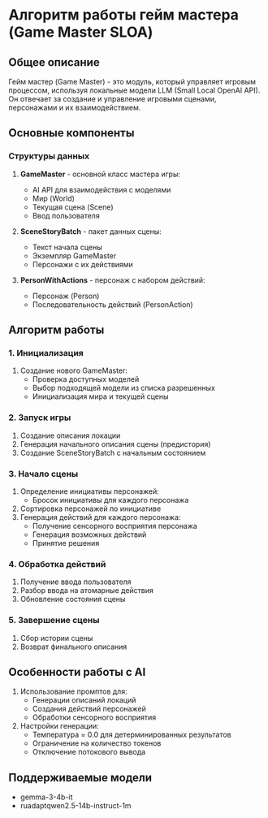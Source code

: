 # Алгоритм работы гейм мастера (Game Master SLOA)

## Общее описание
Гейм мастер (Game Master) - это модуль, который управляет игровым процессом, используя локальные модели LLM (Small Local OpenAI API). Он отвечает за создание и управление игровыми сценами, персонажами и их взаимодействием.

## Основные компоненты

### Структуры данных
1. **GameMaster** - основной класс мастера игры:
   - AI API для взаимодействия с моделями
   - Мир (World)
   - Текущая сцена (Scene)
   - Ввод пользователя

2. **SceneStoryBatch** - пакет данных сцены:
   - Текст начала сцены
   - Экземпляр GameMaster
   - Персонажи с их действиями

3. **PersonWithActions** - персонаж с набором действий:
   - Персонаж (Person)
   - Последовательность действий (PersonAction)

## Алгоритм работы

### 1. Инициализация
1. Создание нового GameMaster:
   - Проверка доступных моделей
   - Выбор подходящей модели из списка разрешенных
   - Инициализация мира и текущей сцены

### 2. Запуск игры
1. Создание описания локации
2. Генерация начального описания сцены (предистория)
3. Создание SceneStoryBatch с начальным состоянием

### 3. Начало сцены
1. Определение инициативы персонажей:
   - Бросок инициативы для каждого персонажа
2. Сортировка персонажей по инициативе
3. Генерация действий для каждого персонажа:
   - Получение сенсорного восприятия персонажа
   - Генерация возможных действий
   - Принятие решения

### 4. Обработка действий
1. Получение ввода пользователя
2. Разбор ввода на атомарные действия
3. Обновление состояния сцены

### 5. Завершение сцены
1. Сбор истории сцены
2. Возврат финального описания

## Особенности работы с AI
1. Использование промптов для:
   - Генерации описаний локаций
   - Создания действий персонажей
   - Обработки сенсорного восприятия
2. Настройки генерации:
   - Температура = 0.0 для детерминированных результатов
   - Ограничение на количество токенов
   - Отключение потокового вывода

## Поддерживаемые модели
- gemma-3-4b-it
- ruadaptqwen2.5-14b-instruct-1m
